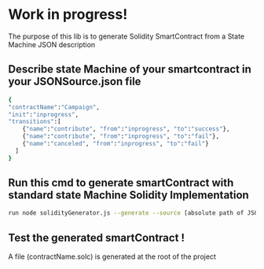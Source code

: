 
# Work in progress!
The purpose of this lib is to generate Solidity SmartContract from a State Machine JSON description

## Describe state Machine of your smartcontract in your JSONSource.json file
```sh
{
"contractName":"Campaign",
"init":"inprogress",
"transitions":[
    {"name":"contribute", "from":"inprogress", "to":"success"},
    {"name":"contribute", "from":"inprogress", "to":"fail"},
    {"name":"canceled", "from":"inprogress", "to":"fail"}
  ]
}
```

## Run this cmd to generate smartContract with standard state Machine Solidity Implementation
```sh
run node solidityGenerator.js --generate --source [absolute path of JSONSource.json]
```

## Test the generated smartContract !
A file (contractName.solc) is generated at the root of the project

